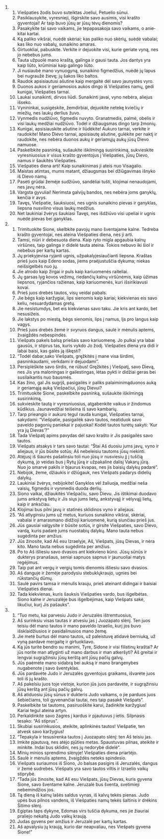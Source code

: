 <ol>
  <li>
    <ol>
      <li>Viešpaties žodis buvo suteiktas Joeliui, Petuelio sūnui.</li>
      <li>Pasiklausykite, vyresnieji, išgirskite savo ausimis, visi krašto gyventojai! Ar taip buvo jūsų ar jūsų tėvų dienomis?</li>
      <li>Pasakykite tai savo vaikams, jie tepapasakoja savo vaikams, o anie­kitai kartai.</li>
      <li>Ką paliko vikšrai, nuėdė skėriai; kas paliko nuo skėrių, suėdė vabalai; kas liko nuo vabalų, sunaikino amaras.</li>
      <li>Girtuokliai, pabuskite. Verkite ir dejuokite visi, kurie geriate vyną, nes jo nebebus jums.</li>
      <li>Tauta užpuolė mano kraštą, galinga ir gausi tauta. Jos dantys yra kaip liūto, krūminiai kaip galingo liūto.</li>
      <li>Ji nusiaubė mano vynuogyną, sunaikino figmedžius, nuėdė jų lapus bei nugraužė žievę; jų šakos liko baltos.</li>
      <li>Raudok apsisiautusi ašutine kaip mergaitė dėl savo jaunystės vyro.</li>
      <li>Duonos aukos ir geriamosios aukos dingo iš Viešpaties namų, gedi kunigai, Viešpaties tarnai.</li>
      <li>Laukai sunaikinti, dirvos liūdi. Sunaikinti javai, vyno nebėra, aliejus išseko.</li>
      <li>Vynininkai, susigėskite, žemdirbiai, dejuokite netekę kviečių ir miežių, nes laukų derlius žuvo.</li>
      <li>Vynmedis nudžiūvo, figmedis nuvyto. Granatmedis, palmė, obelis ir visi laukų medžiai nudžiūvo. Todėl ir džiaugsmas dingo tarp žmonių.</li>
      <li>Kunigai, apsisiauskite ašutine ir liūdėkite! Aukuro tarnai, verkite ir raudokite! Mano Dievo tarnai, apsisiautę ašutine, gulėkite per naktį ir raudokite, nes nebėra duonos aukų ir geriamųjų aukų jūsų Dievo namuose.</li>
      <li>Paskelbkite pasninką, sušaukite iškilmingą susirinkimą, sukvieskite vyresniuosius ir visus krašto gyventojus į Viešpaties, jūsų Dievo, namus ir šaukitės Viešpaties.</li>
      <li>Viešpaties diena arti! Kaip sunaikinimas ji ateis nuo Visagalio.</li>
      <li>Maistas atimtas, mums matant, džiaugsmas bei džiūgavimas išnyko iš Dievo namų.</li>
      <li>Pasėti grūdai žemėje sudžiūvo, sandėliai tušti, klojimai nenaudojami, nes javų nėra.</li>
      <li>Vargsta gyvuliai! Nerimsta galvijų bandos, nes nebėra joms ganyklų, kenčia ir avys.</li>
      <li>Tavęs, Viešpatie, šauksiuosi, nes ugnis sunaikino pievas ir ganyklas, liepsna nusvilino visus laukų medžius.</li>
      <li>Net laukiniai žvėrys šaukiasi Tavęs, nes išdžiūvo visi upeliai ir ugnis nuėdė pievas bei ganyklas.</li>
    </ol>
  </li>
  <li>
    <ol>
      <li>Trimituokite Sione, skelbkite pavojų mano šventajame kalne. Tedreba krašto gyventojai, nes ateina Viešpaties diena, nes ji arti.</li>
      <li>Tamsi, niūri ir debesuota diena. Kaip ryto migla apgaubia kalnų viršūnes, taip galinga ir didelė tauta ateina. Tokios nebuvo iki šiol ir nebebus per kartų kartas.</li>
      <li>Jų priekyje­visa ryjanti ugnis, užpakalyje­siaučianti liepsna. Kraštas prieš juos kaip Edeno sodas, jiems praėjus­tuščia dykuma; niekas neišsigelbės nuo jų.</li>
      <li>Jie atrodo kaip žirgai ir puls kaip kariuomenės raiteliai.</li>
      <li>Jų garsas lyg kovos vežimų, riedančių kalnų viršūnėmis, kaip ūžimas liepsnos, ryjančios ražienas, kaip kariuomenės, kuri išsirikiavusi kovai.</li>
      <li>Prieš juos drebės tautos, visų veidai pabals.</li>
      <li>Jie bėgs kaip karžygiai, lips sienomis kaip kariai; kiekvienas eis savo keliu, nesuardydamas gretų.</li>
      <li>Jie nesistumdys, bet eis kiekvienas savo taku. Jie kris ant kardo, bet nesusižeis.</li>
      <li>Jie lakstys po miestą, bėgs sienomis, lips į namus, lįs pro langus kaip vagys.</li>
      <li>Prieš juos drebės žemė ir svyruos dangus, saulė ir mėnulis aptems, žvaigždės nebespindės.</li>
      <li>Viešpats pakels balsą priešais savo kariuomenę. Jo pulkai yra labai gausūs, ir stiprus tas, kuris vykdo Jo žodį. Viešpaties diena yra didi ir labai baisi, kas galės ją iškęsti?</li>
      <li>“Todėl dabar,­sako Viešpats,­ gręžkitės į mane visa širdimi, pasninkaudami, verkdami ir dejuodami”.</li>
      <li>Persiplėškite savo širdis, ne rūbus! Gręžkitės į Viešpatį, savo Dievą, nes Jis yra maloningas ir gailestingas, lėtas pykti ir didžiai geras bei susilaikantis nuo bausmės.</li>
      <li>Kas žino, gal Jis sugrįš, pasigailės ir paliks palaiminimą­duonos auką ir geriamąją auką Viešpačiui, jūsų Dievui?</li>
      <li>Trimituokite Sione, paskelbkite pasninką, sušaukite iškilmingą susirinkimą,</li>
      <li>sukvieskite tautą ir vyresniuosius, atgabenkite vaikus ir žindomus kūdikius. Jaunavedžiai teišeina iš savo kambarių.</li>
      <li>Tarp prieangio ir aukuro tegul rauda kunigai, Viešpaties tarnai, sakydami: “Viešpatie, pasigailėk savo tautos, neatiduok savo paveldo pagonių paniekai ir pajuokai! Kodėl tautos turėtų sakyti: ‘Kur yra jų Dievas’?”</li>
      <li>Tada Viešpatį apims pavydas dėl savo krašto ir Jis pasigailės savo tautos.</li>
      <li>Viešpats atsakys ir tars savo tautai: “Štai Aš duosiu jums javų, vyno ir aliejaus, ir jūs būsite sotūs; Aš nebeleisiu tautoms jūsų niekinti.</li>
      <li>Atėjusį iš šiaurės pašalinsiu toli nuo jūsų ir nusviesiu jį į tuščią dykumą, jo veidas bus į Rytų jūrą ir užpakalinė dalis­į Vakarų jūrą. Nuo jo smarvė pakils ir bjaurus kvapas, nes jis baisių dalykų padarė”.</li>
      <li>Nebijok, žeme, džiaukis ir džiūgauk, nes Viešpats padarys didelių dalykų.</li>
      <li>Laukiniai žvėrys, nebijokite! Ganyklos vėl žaliuoja, medžiai neša vaisių, figmedis ir vynmedis duoda derlių.</li>
      <li>Siono vaikai, džiaukitės Viešpačiu, savo Dievu. Jis ištikimai duodavo jums ankstyvą lietų ir Jis siųs jums lietų, ankstyvąjį ir vėlyvąjį lietų, kaip ir anksčiau.</li>
      <li>Klojimai bus pilni javų ir statinės sklidinos vyno ir aliejaus.</li>
      <li>“Aš atlyginsiu jums už metus, kuriuos sunaikino vikšrai, skėriai, vabalai ir amaras­mano didžioji kariuomenė, kurią siunčiau prieš jus.</li>
      <li>Jūs gausiai valgysite ir būsite sotūs, ir girsite Viešpaties, savo Dievo, vardą, kuris padarė jums nuostabių dalykų. Mano tauta nebus sugėdinta per amžius.</li>
      <li>Jūs žinosite, kad Aš esu Izraelyje, Aš, Viešpats, jūsų Dievas, ir nėra kito. Mano tauta nebus sugėdinta per amžius.</li>
      <li>Po to Aš išliesiu savo dvasios ant kiekvieno kūno. Jūsų sūnūs ir dukterys pranašaus, seniai sapnuos sapnus ir jaunuoliai matys regėjimus.</li>
      <li>Taip pat ant vergų ir vergių tomis dienomis išliesiu savo dvasios.</li>
      <li>Aš danguje ir žemėje parodysiu stebuklų­kraujo, ugnies bei rūkstančių dūmų.</li>
      <li>Saulė pavirs tamsa ir mėnulis­ krauju, prieš ateinant didingai ir baisiai Viešpaties dienai.</li>
      <li>Tada kiekvienas, kuris šauksis Viešpaties vardo, bus išgelbėtas. Siono kalne ir Jeruzalėje bus išgelbėjimas, kaip Viešpats sakė, likučiui, kurį Jis pašauks”.</li>
    </ol>
  </li>
  <li>
    <ol>
      <li>“Tuo metu, kai parvesiu Judo ir Jeruzalės ištremtuosius,</li>
      <li>Aš surinksiu visas tautas ir atvesiu jas į Juozapato slėnį. Ten juos teisiu dėl mano tautos ir mano paveldo Izraelio, kurį jos buvo išsklaidžiusios ir pasidalinusios mano žemę.</li>
      <li>Jie metė burtus dėl mano tautos, už paleistuvę atidavė berniuką, už vyną pardavė mergaitę ir girtuokliavo.</li>
      <li>Ką jūs turite bendro su manimi, Tyre, Sidone ir visi filistinų kraštai? Ar jūs norite man atlyginti už mano darbus ir man atkeršyti? Aš greitai ir lengvai sugrąžinsiu jūsų kerštą ant jūsų pačių galvų.</li>
      <li>Jūs paėmėte mano sidabrą bei auksą ir mano brangenybes nugabenote į savo šventyklas.</li>
      <li>Jūs pardavėte Judo ir Jeruzalės gyventojus graikams, išvarėte juos toli iš jų krašto.</li>
      <li>Aš pakelsiu juos toje vietoje, kurion jūs juos pardavėte, ir sugrąžinsiu jūsų kerštą ant jūsų pačių galvų.</li>
      <li>Aš atiduosiu jūsų sūnus ir dukteris Judo vaikams, o jie parduos juos šebiečiams, toli gyvenančiai tautai, nes taip pasakė Viešpats”.</li>
      <li>Paskelbkite tai tautoms, pasiruoškite karui, žadinkite karžygius! Kariai tegul ateina artyn.</li>
      <li>Perkaldinkite savo žagres į kardus ir pjautuvus į ietis. Silpnasis tesako: “Aš stiprus”.</li>
      <li>Skubiai susirinkusios, ateikite, aplinkinės tautos! Viešpatie, ten atvesk savo karžygius!</li>
      <li>“Tepakyla ir tesusirenka tautos į Juozapato slėnį: ten Aš teisiu jas.</li>
      <li>Imkite pjautuvą, nes atėjo pjūties metas. Spaustuvas pilnas, ateikite ir minkite. Indai bus sklidini, nes jų nedorybė didelė”.</li>
      <li>Minių minios sprendimo slėnyje! Viešpaties diena priartėjo.</li>
      <li>Saulė ir mėnulis aptems, žvaigždės neteks spindesio.</li>
      <li>Viešpats suriaumos iš Siono, Jo balsas pasigirs iš Jeruzalės, dangus ir žemė sudrebės. Viešpats yra savo tautos viltis ir Izraelio vaikų stiprybė.</li>
      <li>“Tada jūs žinosite, kad Aš esu Viešpats, jūsų Dievas, kuris gyvena Sione, savo šventame kalne. Jeruzalė bus šventa, svetimieji nebemindžios jos.</li>
      <li>Tą dieną iš kalnų lašės saldus vynas, iš kalvų tekės pienas. Judo upės bus pilnos vandens, iš Viešpaties namų tekės šaltinis ir drėkins Šitimo slėnį.</li>
      <li>Egiptas taps dykyne, Edomas virs tuščia dykuma, nes jie žiauriai praliejo nekaltą Judo vaikų kraują.</li>
      <li>Judas gyvens per amžius ir Jeruzalė per kartų kartas.</li>
      <li>Aš apvalysiu jų kraują, kurio dar neapvaliau, nes Viešpats gyvena Sione!”</li>
    </ol>
  </li>
</ol>
